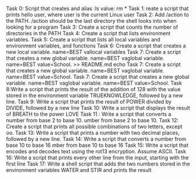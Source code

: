 Task 0: Script that creates and alias :ls value: rm *
Task 1: reate a script that prints hello user, where user is the current Linux user
Task 2: Add /action to the PATH. /action should be the last directory the shell looks into when looking for a program
Task 3: Create a script that counts the number of directories in the PATH
Task 4: Create a script that lists environment variables.
Task 5: Create a script that lists all local variables and environment variables, and functions
Task 6: Create a script that creates a new local variable. name=BEST vallocal variables
Task 7: Create a script that creates a new global variable. name=BEST vaglobal variable. name=BEST value=School. >> README.md
echo Task 7: Create a script that creates a new global variable. name=BEST vaglobal variable. name=BEST value=School.
Task 7: Create a script that creates a new global variable. name=BEST vaglobal variable. name=BEST value=School.
Task 8:Write a script that prints the result of the addition of 128 with the value stored in the environment variable TRUEKNOWLEDGE, followed by a new line.
Task 9: Write a script that prints the result of POWER divided by DIVIDE, followed by a new line
Task 10: Write a script that displays the result of BREATH to the power LOVE
Task 11 : Write a script that converts a number from base 2 to base 10. umber from base 2 to base 10.
Task 12: Create a script that prints all possible combinations of two letters, except oo.
Task 13: Write a script that prints a number with two decimal places, followed by a new line.
Task 14: Write a script that converts a number from base 10 to base 16  mber from base 10 to base 16
Task 15: Write a script that encodes and decodes text using the rot13 encryption. Assume ASCII.
Task 16: Write a script that prints every other line from the input, starting with the first line
Task 17: Write a shell script that adds the two numbers stored in the environment variables WATER and STIR and prints the result
